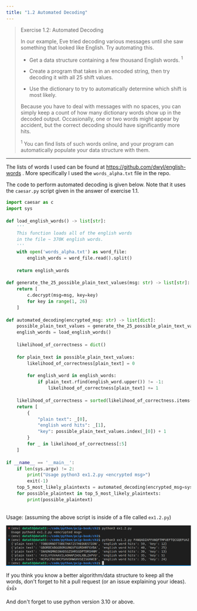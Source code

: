 ```yaml
---
title: "1.2 Automated Decoding"
---
```


> Exercise 1.2: Automated Decoding
> 
> In our example, Eve tried decoding various messages until she saw something that 
> looked like English. Try automating this. 
> 
> * Get a data structure containing a few thousand English words. $^1$
> 
> * Create a program that takes in an encoded string, then try decoding it with all 
> 25 shift values. 
> 
> * Use the dictionary to try to automatically determine which shift is most likely. 
> 
> Because you have to deal with messages with no spaces, you can simply keep a count 
> of how many dictionary words show up in the decoded output. Occasionally, one or two 
> words might appear by accident, but the correct decoding should have significantly 
> more hits. 
> 
> $^1$ You can find lists of such words online, and your program can automatically populate 
> your data structure with them. 

--------------------------------

The lists of words I used can be found at https://github.com/dwyl/english-words . More specifically
I used the `words_alpha.txt` file in the repo. 

The code to perform automated decoding is given below. Note that it uses the `caesar.py` script given in 
the answer of exercise 1.1.

```python
import caesar as c
import sys

def load_english_words() -> list[str]:
    '''
    This function loads all of the english words 
    in the file ~ 370K english words.
    '''
    with open('words_alpha.txt') as word_file:
        english_words = word_file.read().split()

    return english_words

def generate_the_25_possible_plain_text_values(msg: str) -> list[str]: 
    return [
        c.decrypt(msg=msg, key=key)
        for key in range(1, 26)
    ]

def automated_decoding(encrypted_msg: str) -> list[dict]: 
    possible_plain_text_values = generate_the_25_possible_plain_text_values(encrypted_msg)
    english_words = load_english_words()

    likelihood_of_correctness = dict()

    for plain_text in possible_plain_text_values: 
        likelihood_of_correctness[plain_text] = 0

        for english_word in english_words:
            if plain_text.rfind(english_word.upper()) != -1: 
                likelihood_of_correctness[plain_text] += 1 

    likelihood_of_correctness = sorted(likelihood_of_correctness.items(), key=lambda t:t[1], reverse=True)
    return [
        {
            "plain text": _[0], 
            "english word hits": _[1], 
            "key": possible_plain_text_values.index(_[0]) + 1
        } 
        for _ in likelihood_of_correctness[:5]
    ]

if __name__ == '__main__': 
    if len(sys.argv) != 2: 
        print("Usage python3 ex1.2.py <encrypted msg>")
        exit(-1)
    top_5_most_likely_plaintexts = automated_decoding(encrypted_msg=sys.argv[1])
    for possible_plaintext in top_5_most_likely_plaintexts: 
        print(possible_plaintext)
    
```

Usage: (assuming the above script is inside of a file called `ex1.2.py`)


<img src="pic_for_ex1.2_1.png">

If you think you know a better algorithm/data structure to keep all the words, don't forget to 
hit a pull request (or an issue explaining your ideas). 👍👍

And don't forget to use python version 3.10 or above. 